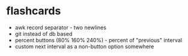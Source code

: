 # flashcards

* awk record separator - two newlines
* git instead of db based
* percent buttons (80% 160% 240%) - percent of "previous" interval
* custom next interval as a non-button option somewhere
